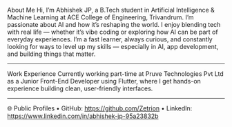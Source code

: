 About Me
Hi, I’m Abhishek JP, a B.Tech student in Artificial Intelligence & Machine Learning at ACE College of Engineering, Trivandrum.
I’m passionate about AI and how it’s reshaping the world. I enjoy blending tech with real life — whether it’s vibe coding or exploring how AI can be part of everyday experiences.
I’m a fast learner, always curious, and constantly looking for ways to level up my skills — especially in AI, app development, and building things that matter.
________________________________________
Work Experience
Currently working part-time at Pruve Technologies Pvt Ltd as a Junior Front-End Developer using Flutter, where I get hands-on experience building clean, user-friendly interfaces.
________________________________________
🌐 Public Profiles
•	GitHub: https://github.com/Zetrion
•	LinkedIn: https://www.linkedin.com/in/abhishek-jp-95a23832b
